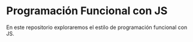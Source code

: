 # Programación Funcional con JS

En este repositorio exploraremos el estilo de programación funcional con JS.
